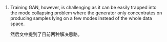 1. Training GAN, however, is challenging as it can be easily trapped into the mode collapsing problem where the generator only concentrates on producing samples lying on a few modes instead of the whole data space.

   然后文中提到了目前两种解决思路。

